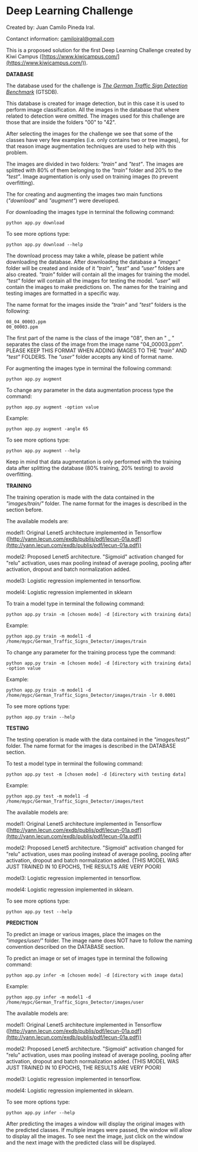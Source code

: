 # Deep Learning Challenge

Created by: Juan Camilo Pineda Iral.

Contanct information: camiloiral@gmail.com

This is a proposed solution for the first Deep Learning Challenge created by Kiwi Campus ([https://www.kiwicampus.com/](https://www.kiwicampus.com/)).

**DATABASE**

The database used for the challenge is [*The German Traffic Sign Detection Benchmark*](http://benchmark.ini.rub.de/?section=gtsdb&subsection=dataset) (GTSDB).

This database is created for image detection, but in this case it is used to perform image classification.
All the images in the database that where related to detection were omitted. The images used for this challenge are those that are inside the folders "00" to "42".

After selecting the images for the challenge we see that some of the classes have very few examples (i.e. only contains two or tree images), for that reason image augmentation techniques are used to help with this problem.

The images are divided in two folders: *"train"* and *"test"*. The images are splitted with 80% of them belonging to the *"train"* folder and 20% to the *"test"*. Image augmentation is only used on training images (to prevent overfitting).

The for creating and augmenting the images two main functions (*"download"* and *"augment"*) were developed.

For downloading the images type in terminal the following command:

    python app.py download

To see more options type:

    python app.py download --help

The download process may take a while, please be patient while downloading the database.
After downloading the database a *"images"* folder will be created and inside of it  *"train"*, *"test"* and *"user"* folders are also created. *"train"* folder will contain all the images for training the model. *"test"* folder will contain all the images for testing the model. *"user"* will contain the images to make predictions on. The names for the training and testing images are formatted in a specific way.

The  name format for the images inside the *"train"* and *"test"* folders is the following:

    08_04_00003.ppm
    00_00003.ppm

The first part of the name is the class of the image "08", then an " _ " separates the class of the image from the image name "04_00003.ppm". PLEASE KEEP THIS FORMAT WHEN ADDING IMAGES TO THE  *"train"* AND *"test"* FOLDERS. The *"user"* folder accepts any kind of format name.

For augmenting the images type in terminal the following command:

    python app.py augment

To change any parameter in the data augmentation process type the command:

    python app.py augment -option value

Example:

    python app.py augment -angle 65

To see more options type:

    python app.py augment --help

Keep in mind that data augmentation is only performed with the training data after splitting the database (80% training, 20% testing) to avoid overfitting.

**TRAINING**

The training operation is made with the data contained in the *"images/train/"* folder. The name format for the images is described in the section before.

The available models are:

model1: Original Lenet5 architecture implemented in Tensorflow ([http://yann.lecun.com/exdb/publis/pdf/lecun-01a.pdf](http://yann.lecun.com/exdb/publis/pdf/lecun-01a.pdf))

model2: Proposed Lenet5 architecture. "Sigmoid" activation changed for "relu" activation, uses max pooling instead of average pooling, pooling after activation, dropout and batch normalization added.

model3: Logistic regression implemented in tensorflow.

model4: Logistic regression implemented in sklearn

To train a model type in terminal the following command:

    python app.py train -m [chosen mode] -d [directory with training data]

Example:

    python app.py train -m model1 -d /home/mypc/German_Traffic_Signs_Detector/images/train

To change any parameter for the training process type the command:

    python app.py train -m [chosen mode] -d [directory with training data] -option value

Example:

    python app.py train -m model1 -d /home/mypc/German_Traffic_Signs_Detector/images/train -lr 0.0001

To see more options type:

    python app.py train --help


**TESTING**

The testing operation is made with the data contained in the *"images/test/"* folder. The name format for the images is described in the DATABASE section.

To test a model type in terminal the following command:

    python app.py test -m [chosen mode] -d [directory with testing data]

Example:

    python app.py test -m model1 -d /home/mypc/German_Traffic_Signs_Detector/images/test

The available models are:

model1: Original Lenet5 architecture implemented in Tensorflow ([http://yann.lecun.com/exdb/publis/pdf/lecun-01a.pdf](http://yann.lecun.com/exdb/publis/pdf/lecun-01a.pdf))

model2: Proposed Lenet5 architecture. "Sigmoid" activation changed for "relu" activation, uses max pooling instead of average pooling, pooling after activation, dropout and batch normalization added. (THIS MODEL WAS JUST TRAINED IN 10 EPOCHS, THE RESULTS ARE VERY POOR)

model3: Logistic regression implemented in tensorflow.

model4: Logistic regression implemented in sklearn.

To see more options type:

    python app.py test --help


**PREDICTION**

To predict an image or various images, place the images on the *"images/user/"* folder. The image name does NOT have to follow the naming convention described on the DATABASE section.

To predict an image or set of images type in terminal the following command:

    python app.py infer -m [chosen mode] -d [directory with image data]

Example:

    python app.py infer -m model1 -d /home/mypc/German_Traffic_Signs_Detector/images/user

The available models are:

model1: Original Lenet5 architecture implemented in Tensorflow ([http://yann.lecun.com/exdb/publis/pdf/lecun-01a.pdf](http://yann.lecun.com/exdb/publis/pdf/lecun-01a.pdf))

model2: Proposed Lenet5 architecture. "Sigmoid" activation changed for "relu" activation, uses max pooling instead of average pooling, pooling after activation, dropout and batch normalization added. (THIS MODEL WAS JUST TRAINED IN 10 EPOCHS, THE RESULTS ARE VERY POOR)

model3: Logistic regression implemented in tensorflow.

model4: Logistic regression implemented in sklearn.

To see more options type:

    python app.py infer --help

After predicting the images a window will display the original images with the predicted classes. If multiple images were passed, the window will allow to display all the images. To see next the image, just click on the window and the next image with the predicted class will be displayed.
